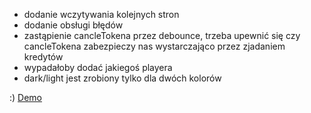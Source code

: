 - dodanie wczytywania kolejnych stron
- dodanie obsługi błędów
- zastąpienie cancleTokena przez debounce, trzeba upewnić się czy cancleTokena zabezpieczy nas wystarczająco przez zjadaniem kredytów
- wypadałoby dodać jakiegoś playera
- dark/light jest zrobiony tylko dla dwóch kolorów

:)
 [Demo](https://recruitment-task-4-o8q1zh1am-pawelpyc154.vercel.app/)
